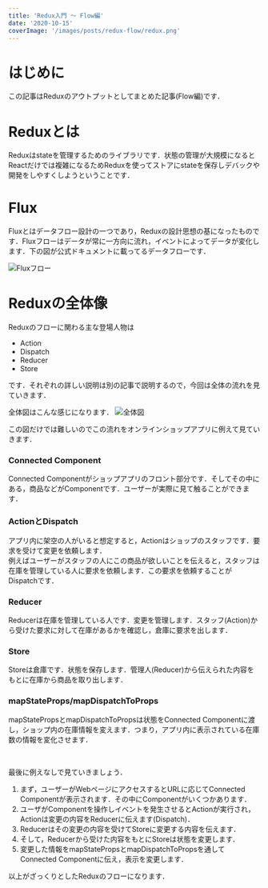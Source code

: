 ```yaml
---
title: 'Redux入門 〜 Flow編'
date: '2020-10-15'
coverImage: '/images/posts/redux-flow/redux.png'
---
```


# はじめに
この記事はReduxのアウトプットとしてまとめた記事(Flow編)です．

# Reduxとは
Reduxはstateを管理するためのライブラリです．状態の管理が大規模になるとReactだけでは複雑になるためReduxを使ってストアにstateを保存しデバックや開発をしやすくしようということです．

# Flux
Fluxとはデータフロー設計の一つであり，Reduxの設計思想の基になったものです．Fluxフローはデータが常に一方向に流れ，イベントによってデータが変化します．下の図が公式ドキュメントに載ってるデータフローです．

![Fluxフロー](/images/posts/redux-flow/flux.png)
<br>

# Reduxの全体像
Reduxのフローに関わる主な登場人物は
* Action
* Dispatch
* Reducer
* Store

です．それぞれの詳しい説明は別の記事で説明するので，今回は全体の流れを見ていきます．

全体図はこんな感じになります．
![全体図](/images/posts/redux-flow/flow.png)

この図だけでは難しいのでこの流れをオンラインショップアプリに例えて見ていきます．

### Connected Component
Connected Componentがショップアプリのフロント部分です．そしてその中にある，商品などがComponentです．ユーザーが実際に見て触ることができます．

### ActionとDispatch
アプリ内に架空の人がいると想定すると，Actionはショップのスタッフです．要求を受けて変更を依頼します．<br>
例えばユーザーがスタッフの人にこの商品が欲しいことを伝えると，スタッフは在庫を管理している人に要求を依頼します．この要求を依頼することがDispatchです．

### Reducer
Reducerは在庫を管理している人です．変更を管理します．スタッフ(Action)から受けた要求に対して在庫があるかを確認し，倉庫に要求を出します．

### Store
Storeは倉庫です．状態を保存します．管理人(Reducer)から伝えられた内容をもとに在庫から商品を取り出します．

### mapStateProps/mapDispatchToProps
mapStatePropsとmapDispatchToPropsは状態をConnected Componentに渡し，ショップ内の在庫情報を変えます．つまり，アプリ内に表示されている在庫数の情報を変化させます．

<br>

最後に例えなしで見ていきましょう．
1. まず，ユーザーがWebページにアクセスするとURLに応じてConnected Componentが表示されます．その中にComponentがいくつかあります．
2. ユーザがComponentを操作しイベントを発生させるとActionが実行され，Actionは変更の内容をReducerに伝えます(Dispatch)．
3. Reducerはその変更の内容を受けてStoreに変更する内容を伝えます．
4. そして，Reducerから受けた内容をもとにStoreは状態を変更します．
5. 変更した情報をmapStatePropsとmapDispatchToPropsを通してConnected Componentに伝え，表示を変更します．

以上がざっくりとしたReduxのフローになります．

